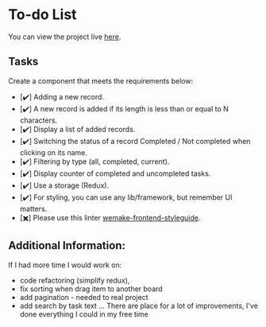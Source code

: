 # To-do List
You can view the project live [here](https://65eeffe204abf00008925b00--magnificent-pegasus-20e679.netlify.app/).

## Tasks
Create a component that meets the requirements below:

- [:heavy_check_mark:] Adding a new record.
- [:heavy_check_mark:] A new record is added if its length is less than or equal to N characters.
- [:heavy_check_mark:] Display a list of added records.
- [:heavy_check_mark:] Switching the status of a record Completed / Not completed when clicking on its name.
- [:heavy_check_mark:] Filtering by type (all, completed, current).
- [:heavy_check_mark:] Display counter of completed and uncompleted tasks.
- [:heavy_check_mark:] Use a storage (Redux).
- [:heavy_check_mark:] For styling, you can use any lib/framework, but remember UI matters.
- [:heavy_multiplication_x:] Please use this linter [wemake-frontend-styleguide](https://github.com/wemake-services/wemake-frontend-styleguide).

## Additional Information:
If I had more time I would work on: 
- code refactoring (simplify redux), 
- fix sorting when drag item to another board
- add pagination - needed to real project
- add search by task text
...
There are place for a lot of improvements, I've done everything I could in my free time

